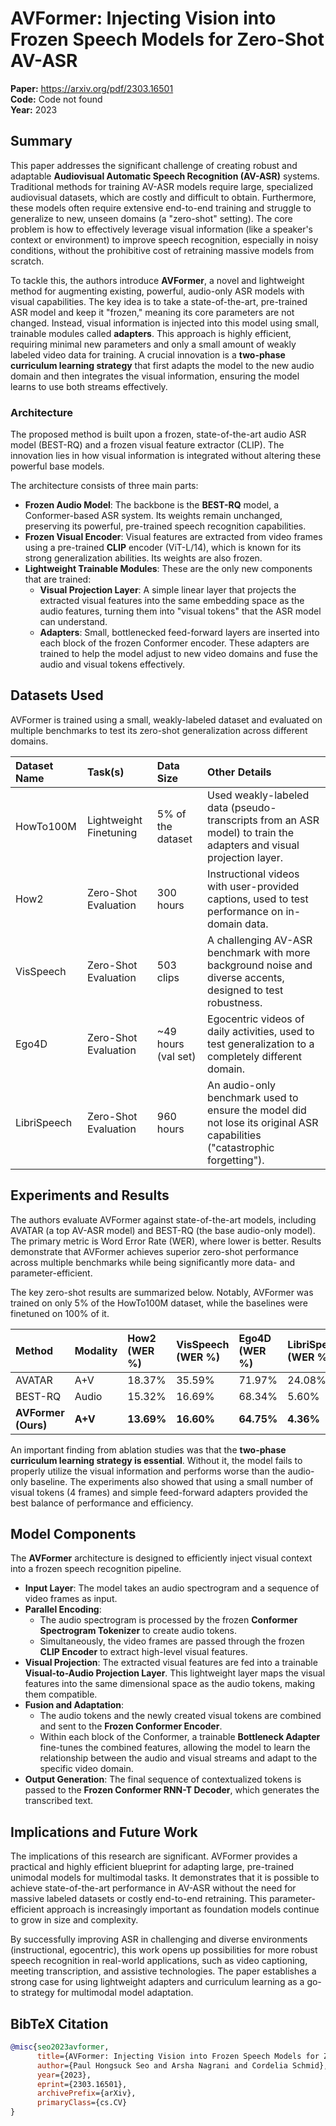 # AVFormer: Injecting Vision into Frozen Speech Models for Zero-Shot AV-ASR

**Paper:** https://arxiv.org/pdf/2303.16501  
**Code:** Code not found  
**Year:** 2023

## Summary

This paper addresses the significant challenge of creating robust and adaptable **Audiovisual Automatic Speech Recognition (AV-ASR)** systems. Traditional methods for training AV-ASR models require large, specialized audiovisual datasets, which are costly and difficult to obtain. Furthermore, these models often require extensive end-to-end training and struggle to generalize to new, unseen domains (a "zero-shot" setting). The core problem is how to effectively leverage visual information (like a speaker's context or environment) to improve speech recognition, especially in noisy conditions, without the prohibitive cost of retraining massive models from scratch.

To tackle this, the authors introduce **AVFormer**, a novel and lightweight method for augmenting existing, powerful, audio-only ASR models with visual capabilities. The key idea is to take a state-of-the-art, pre-trained ASR model and keep it "frozen," meaning its core parameters are not changed. Instead, visual information is injected into this model using small, trainable modules called **adapters**. This approach is highly efficient, requiring minimal new parameters and only a small amount of weakly labeled video data for training. A crucial innovation is a **two-phase curriculum learning strategy** that first adapts the model to the new audio domain and then integrates the visual information, ensuring the model learns to use both streams effectively.

### Architecture

The proposed method is built upon a frozen, state-of-the-art audio ASR model (BEST-RQ) and a frozen visual feature extractor (CLIP). The innovation lies in how visual information is integrated without altering these powerful base models.

The architecture consists of three main parts:
*   **Frozen Audio Model**: The backbone is the **BEST-RQ** model, a Conformer-based ASR system. Its weights remain unchanged, preserving its powerful, pre-trained speech recognition capabilities.
*   **Frozen Visual Encoder**: Visual features are extracted from video frames using a pre-trained **CLIP** encoder (ViT-L/14), which is known for its strong generalization abilities. Its weights are also frozen.
*   **Lightweight Trainable Modules**: These are the only new components that are trained:
    *   **Visual Projection Layer**: A simple linear layer that projects the extracted visual features into the same embedding space as the audio features, turning them into "visual tokens" that the ASR model can understand.
    *   **Adapters**: Small, bottlenecked feed-forward layers are inserted into each block of the frozen Conformer encoder. These adapters are trained to help the model adjust to new video domains and fuse the audio and visual tokens effectively.

## Datasets Used

AVFormer is trained using a small, weakly-labeled dataset and evaluated on multiple benchmarks to test its zero-shot generalization across different domains.

| Dataset Name | Task(s) | Data Size | Other Details |
| :--- | :--- | :--- | :--- |
| HowTo100M | Lightweight Finetuning | 5% of the dataset | Used weakly-labeled data (pseudo-transcripts from an ASR model) to train the adapters and visual projection layer. |
| How2 | Zero-Shot Evaluation | 300 hours | Instructional videos with user-provided captions, used to test performance on in-domain data. |
| VisSpeech | Zero-Shot Evaluation | 503 clips | A challenging AV-ASR benchmark with more background noise and diverse accents, designed to test robustness. |
| Ego4D | Zero-Shot Evaluation | ~49 hours (val set) | Egocentric videos of daily activities, used to test generalization to a completely different domain. |
| LibriSpeech | Zero-Shot Evaluation | 960 hours | An audio-only benchmark used to ensure the model did not lose its original ASR capabilities ("catastrophic forgetting"). |

## Experiments and Results

The authors evaluate AVFormer against state-of-the-art models, including AVATAR (a top AV-ASR model) and BEST-RQ (the base audio-only model). The primary metric is Word Error Rate (WER), where lower is better. Results demonstrate that AVFormer achieves superior zero-shot performance across multiple benchmarks while being significantly more data- and parameter-efficient.

The key zero-shot results are summarized below. Notably, AVFormer was trained on only 5% of the HowTo100M dataset, while the baselines were finetuned on 100% of it.

| Method | Modality | How2 (WER %) | VisSpeech (WER %) | Ego4D (WER %) | LibriSpeech (WER %) |
| :--- | :--- | :--- | :--- | :--- | :--- |
| AVATAR  | A+V | 18.37% | 35.59% | 71.97% | 24.08% |
| BEST-RQ  | Audio | 15.32% | 16.69% | 68.34% | 5.60% |
| **AVFormer (Ours)** | **A+V** | **13.69%** | **16.60%** | **64.75%** | **4.36%** |

An important finding from ablation studies was that the **two-phase curriculum learning strategy is essential**. Without it, the model fails to properly utilize the visual information and performs worse than the audio-only baseline. The experiments also showed that using a small number of visual tokens (4 frames) and simple feed-forward adapters provided the best balance of performance and efficiency.

## Model Components

The **AVFormer** architecture is designed to efficiently inject visual context into a frozen speech recognition pipeline.

-   **Input Layer**: The model takes an audio spectrogram and a sequence of video frames as input.
-   **Parallel Encoding**:
    -   The audio spectrogram is processed by the frozen **Conformer Spectrogram Tokenizer** to create audio tokens.
    -   Simultaneously, the video frames are passed through the frozen **CLIP Encoder** to extract high-level visual features.
-   **Visual Projection**: The extracted visual features are fed into a trainable **Visual-to-Audio Projection Layer**. This lightweight layer maps the visual features into the same dimensional space as the audio tokens, making them compatible.
-   **Fusion and Adaptation**:
    -   The audio tokens and the newly created visual tokens are combined and sent to the **Frozen Conformer Encoder**.
    -   Within each block of the Conformer, a trainable **Bottleneck Adapter** fine-tunes the combined features, allowing the model to learn the relationship between the audio and visual streams and adapt to the specific video domain.
-   **Output Generation**: The final sequence of contextualized tokens is passed to the **Frozen Conformer RNN-T Decoder**, which generates the transcribed text.

## Implications and Future Work

The implications of this research are significant. AVFormer provides a practical and highly efficient blueprint for adapting large, pre-trained unimodal models for multimodal tasks. It demonstrates that it is possible to achieve state-of-the-art performance in AV-ASR without the need for massive labeled datasets or costly end-to-end retraining. This parameter-efficient approach is increasingly important as foundation models continue to grow in size and complexity.

By successfully improving ASR in challenging and diverse environments (instructional, egocentric), this work opens up possibilities for more robust speech recognition in real-world applications, such as video captioning, meeting transcription, and assistive technologies. The paper establishes a strong case for using lightweight adapters and curriculum learning as a go-to strategy for multimodal model adaptation.

## BibTeX Citation

```bibtex
@misc{seo2023avformer,
      title={AVFormer: Injecting Vision into Frozen Speech Models for Zero-Shot AV-ASR}, 
      author={Paul Hongsuck Seo and Arsha Nagrani and Cordelia Schmid},
      year={2023},
      eprint={2303.16501},
      archivePrefix={arXiv},
      primaryClass={cs.CV}
}
```

